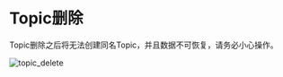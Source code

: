 # Topic删除

Topic删除之后将⽆法创建同名Topic，并且数据不可恢复，请务必⼩⼼操作。

![topic_delete](/URocketMQ/images/topic_delete.png)